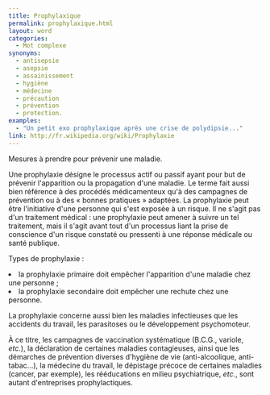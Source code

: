 ```yaml
---
title: Prophylaxique
permalink: prophylaxique.html
layout: word
categories:
  - Mot complexe
synonyms:
  - antisepsie
  - asepsie
  - assainissement
  - hygiène
  - médecine
  - précaution
  - prévention
  - protection.
examples:
  - "Un petit exo prophylaxique après une crise de polydipsie..."
link: http://fr.wikipedia.org/wiki/Prophylaxie
---
```


Mesures à prendre pour prévenir une maladie.

Une prophylaxie désigne le processus actif ou passif ayant pour but de prévenir l'apparition ou la propagation d'une maladie. Le terme fait aussi bien référence à des procédés médicamenteux qu'à des campagnes de prévention ou à des « bonnes pratiques » adaptées. La prophylaxie peut être l'initiative d'une personne qui s'est exposée à un risque. Il ne s'agit pas d'un traitement médical : une prophylaxie peut amener à suivre un tel traitement, mais il s'agit avant tout d'un processus liant la prise de conscience d'un risque constaté ou pressenti à une réponse médicale ou santé publique. 

Types de prophylaxie :

<li> la prophylaxie primaire doit empêcher l'apparition d'une maladie chez une personne ;
<li> la prophylaxie secondaire doit empêcher une rechute chez une personne.

La prophylaxie concerne aussi bien les maladies infectieuses que les accidents du travail, les parasitoses ou le développement psychomoteur.

À ce titre, les campagnes de vaccination systématique (B.C.G., variole, *etc.*), la déclaration de certaines maladies contagieuses, ainsi que les démarches de prévention diverses d'hygiène de vie (anti-alcoolique, anti-tabac...), la médecine du travail, le dépistage précoce de certaines maladies (cancer, par exemple), les rééducations en milieu psychiatrique, *etc.*, sont autant d'entreprises prophylactiques.

